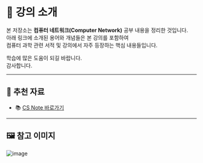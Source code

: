 # 📘 강의 소개

본 저장소는 **컴퓨터 네트워크(Computer Network)** 공부 내용을 정리한 것입니다.  
아래 링크에 소개된 용어와 개념들은 본 강의를 포함하여  
컴퓨터 과학 관련 서적 및 강의에서 자주 등장하는 핵심 내용들입니다.

학습에 많은 도움이 되길 바랍니다.  
감사합니다.

---

## 🔗 추천 자료

- 📚 [CS Note 바로가기](https://csnote.net)

---

## 🖼 참고 이미지

![image](https://github.com/user-attachments/assets/787e9003-94b5-4306-ade0-9871b8123010)
